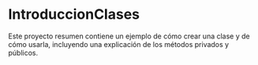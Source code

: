 # IntroduccionClases

Este proyecto resumen contiene un ejemplo de cómo crear una clase y de cómo usarla, incluyendo una explicación de los métodos privados y públicos.
